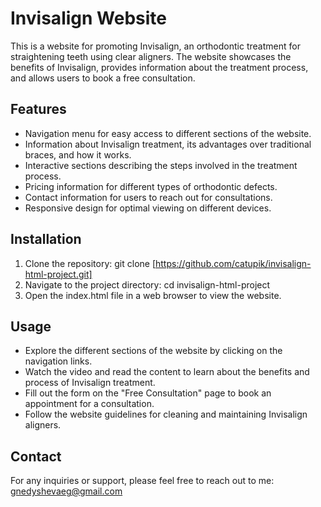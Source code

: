 # Invisalign Website

This is a website for promoting Invisalign, an orthodontic treatment for straightening teeth using clear aligners. The website showcases the benefits of Invisalign, provides information about the treatment process, and allows users to book a free consultation.

## Features
- Navigation menu for easy access to different sections of the website.
- Information about Invisalign treatment, its advantages over traditional braces, and how it works.
- Interactive sections describing the steps involved in the treatment process.
- Pricing information for different types of orthodontic defects.
- Contact information for users to reach out for consultations.
- Responsive design for optimal viewing on different devices.

## Installation
1. Clone the repository: git clone [https://github.com/catupik/invisalign-html-project.git]
2. Navigate to the project directory: cd invisalign-html-project
3. Open the index.html file in a web browser to view the website.

## Usage
- Explore the different sections of the website by clicking on the navigation links.
- Watch the video and read the content to learn about the benefits and process of Invisalign treatment.
- Fill out the form on the "Free Consultation" page to book an appointment for a consultation.
- Follow the website guidelines for cleaning and maintaining Invisalign aligners.

## Contact
For any inquiries or support, please feel free to reach out to me: gnedyshevaeg@gmail.com
